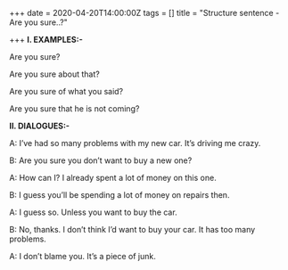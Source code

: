 +++
date = 2020-04-20T14:00:00Z
tags = []
title = "Structure sentence - Are you sure..?"

+++
**I. EXAMPLES:-**

Are you sure?

Are you sure about that?

Are you sure of what you said?

Are you sure that he is not coming?

**II. DIALOGUES:-**

A: I’ve had so many problems with my new car. It’s driving me crazy.

B: Are you sure you don’t want to buy a new one?

A: How can I? I already spent a lot of money on this one.

B: I guess you’ll be spending a lot of money on repairs then.

A: I guess so. Unless you want to buy the car.

B: No, thanks. I don’t think I’d want to buy your car. It has too many problems.

A: I don’t blame you. It’s a piece of junk.
